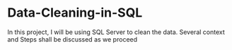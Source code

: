 # Data-Cleaning-in-SQL
In this project, I will be using SQL Server to clean the data. Several context and Steps shall be discussed as we proceed

